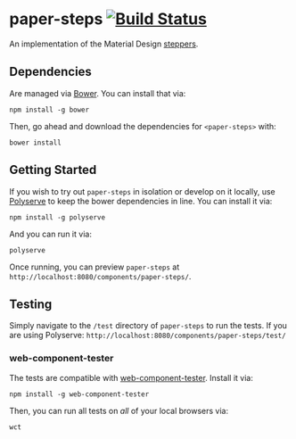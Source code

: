 # paper-steps [![Build Status](https://travis-ci.org/patgmiller/paper-steps.svg?branch=master)](https://travis-ci.org/patgmiller/paper-steps)

An implementation of the Material Design [steppers](https://www.google.com/design/spec/components/steppers.html).


## Dependencies

Are managed via [Bower](http://bower.io/). You can install that via:

    npm install -g bower

Then, go ahead and download the dependencies for `<paper-steps>` with:

    bower install


## Getting Started

If you wish to try out `paper-steps` in isolation or develop on it locally, use
[Polyserve](https://github.com/PolymerLabs/polyserve) to keep the
bower dependencies in line. You can install it via:

    npm install -g polyserve

And you can run it via:

    polyserve

Once running, you can preview `paper-steps` at
`http://localhost:8080/components/paper-steps/`.


## Testing

Simply navigate to the `/test` directory of `paper-steps` to run the tests. If
you are using Polyserve: `http://localhost:8080/components/paper-steps/test/`

### web-component-tester

The tests are compatible with [web-component-tester](https://github.com/Polymer/web-component-tester).
Install it via:

    npm install -g web-component-tester

Then, you can run all tests on _all_ of your local browsers via:

    wct
